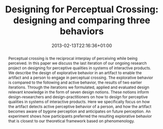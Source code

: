---
members: ["PLevy"]
slug: designing-for-perceptual-crossing-designing-and-comparing-three-behaviors
title: "Designing for Perceptual Crossing: designing and comparing three behaviors"
layout: single
searchFilter: Publication
searchWeight: 8
publitype: inproceedings
subsection: conference
perceptq: true
researchpage: true
research: 
    -  perceptq
institution:
    logo: TUe
    short: 'TU/e'
    name: "Eindhoven University of Technology"
    web: "https://www.tue.nl/en/"
    colo: "#c72125"
chaire: false
date: 2013-02-13T22:16:36+01:00
citation:
    authors:
        1: ["Deckers", "Eva", "E.J.L."]
        2: ["Wensveen", "Stephan", "S."]
        3: ["Levy", "Pierre", "P."]
        4: ["Ahn", "René", "R."]
    year: 2013
    title: "Designing for Perceptual Crossing: designing and comparing three behaviors"
    proceedings: "the Proceedings of SIGCHI Conference on Human Factors in Computing Systems, CHI'13"
    firstpage: "1901"
    lastpage: "1910"
    publisher: ["ACM", "Paris, France"]
    doi: "10.1145/2470654.2466251"
reference: "Deckers, E.J.L., Wensveen, S., Lévy, P., & Ahn, R. (2013). Designing for Perceptual Crossing: designing and comparing three behaviors. the Proceedings of SIGCHI Conference on Human Factors in Computing Systems, CHI'13 (pp 1901–1910). Paris, France: ACM. http://dx.doi.org/10.1145/2470654.2466251"
abstract: "Perceptual crossing is the reciprocal interplay of perceiving while being perceived. In this paper we discuss the last iteration of our ongoing research project on designing for perceptive qualities in systems of interactive products. We describe the design of explorative behavior in an artifact to enable the artifact and a person to engage in perceptual crossing. The explorative behavior is compared to the following and active behavior, the results of two earlier iterations. Through the iterations we formulated, applied and evaluated design relevant knowledge in the form of seven design notions. These notions inform design-researchers and design-practitioners on how to design for perceptive qualities in systems of interactive products. Here we specifically focus on how the artifact detects active perceptive behavior of a person, and how the artifact becomes aware of bygone perception and anticipates on future perception. An experiment shows how participants preferred the resulting explorative behavior that is closest to our theoretical framework based on phenomenology."
link:
    1: ["paper", "paper", "https://1drv.ms/b/s!AnQx_v88q65Qv4RTq-hbRDw6z8pYQw?e=DZgWkf"]
    5: ["dissertation", "dissertation", "https://dl.acm.org/doi/10.1145/2470654.2466251"]
---